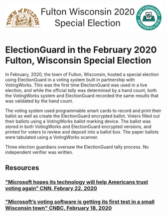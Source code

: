 ![ElectionGuard Fulton Banner][Fulton-Banner]
# ElectionGuard in the February 2020 Fulton, Wisconsin Special Election

In February, 2020, the town of Fulton, Wisconsin, hosted a special election using ElectionGuard in a voting system built in partnership with VotingWorks. This was the first time ElectionGuard was used in a live election, and while the official tally was determined by a hand count, both the VotingWorks system and ElectionGuard recorded the same results that was validated by the hand count.

The voting system used programmable smart cards to record and print their ballot as well as create the ElectionGuard encrypted ballot. Voters filled out their ballots using a VotingWorks ballot marking device. The ballot was stored in both VotingWorks and ElectionGuard encrypted versions, and printed for voters to review and deposit into a ballot box. The paper ballots were tabulated using a VotingWorks scanner.

Three election guardians oversaw the ElectionGuard tally process. No independent verifier was written.

## Resources

### ["Microsoft hopes its technology will help Americans trust voting again" CNN, Febrary 22, 2020](https://www.cnn.com/2020/02/22/tech/microsoft-election-guard-voting-test/index.html)

### ["Microsoft’s voting software is getting its first test in a small Wisconsin town" CNBC, February 18, 2020](https://www.cnbc.com/2020/02/18/microsoft-electionguard-software-gets-first-test-in-fulton-wisconsin.html)

<!-- Links -->
[Fulton-Banner]: ../images/ElectionGuard_Fulton_2020.svg "Fulton Banner"
